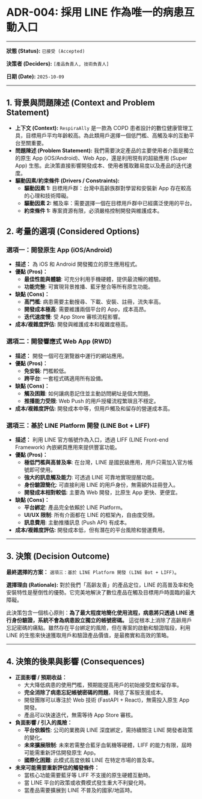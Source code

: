 # ADR-004: 採用 LINE 作為唯一的病患互動入口

---

**狀態 (Status):** `已接受 (Accepted)`

**決策者 (Deciders):** `[產品負責人, 技術負責人]`

**日期 (Date):** `2025-10-09`

---

## 1. 背景與問題陳述 (Context and Problem Statement)

*   **上下文 (Context):** `RespiraAlly` 是一款為 COPD 患者設計的數位健康管理工具，目標用戶平均年齡較高。為此類用戶選擇一個低門檻、高觸及率的互動平台至關重要。
*   **問題陳述 (Problem Statement):** 我們需要決定產品的主要使用者介面是獨立的原生 App (iOS/Android)、Web App，還是利用現有的超級應用 (Super App) 生態。此決策直接影響開發成本、使用者獲取難易度以及產品的迭代速度。
*   **驅動因素/約束條件 (Drivers / Constraints):**
    *   **驅動因素 1:** 目標用戶群：台灣中高齡族群對學習和安裝新 App 存在較高的心理和技術障礙。
    *   **驅動因素 2:** 觸及率：需要選擇一個在目標用戶群中已經廣泛使用的平台。
    *   **約束條件 1:** 專案資源有限，必須嚴格控制開發與維護成本。

## 2. 考量的選項 (Considered Options)

### 選項一：開發原生 App (iOS/Android)

*   **描述：** 為 iOS 和 Android 開發獨立的原生應用程式。
*   **優點 (Pros)：**
    *   **最佳性能與體驗**: 可充分利用手機硬體，提供最流暢的體驗。
    *   **功能完整**: 可實現背景推播、藍牙整合等所有原生功能。
*   **缺點 (Cons)：**
    *   **高門檻**: 病患需要主動搜尋、下載、安裝、註冊，流失率高。
    *   **開發成本極高**: 需要維護兩個平台的 App，成本高昂。
    *   **迭代速度慢**: 受 App Store 審核流程影響。
*   **成本/複雜度評估:** 開發與維護成本和複雜度極高。

### 選項二：開發響應式 Web App (RWD)

*   **描述：** 開發一個可在瀏覽器中運行的網站應用。
*   **優點 (Pros)：**
    *   **免安裝**: 門檻較低。
    *   **跨平台**: 一套程式碼適用所有設備。
*   **缺點 (Cons)：**
    *   **觸及困難**: 如何讓病患記住並主動訪問網址是個大問題。
    *   **推播能力受限**: Web Push 的用戶授權流程繁瑣且不穩定。
*   **成本/複雜度評估:** 開發成本中等，但用戶觸及和留存的營運成本高。

### 選項三：基於 LINE Platform 開發 (LINE Bot + LIFF)

*   **描述：** 利用 LINE 官方帳號作為入口，透過 LIFF (LINE Front-end Framework) 內嵌網頁應用來提供豐富功能。
*   **優點 (Pros)：**
    *   **極低門檻與高普及率**: 在台灣，LINE 是國民級應用，用戶只需加入官方帳號即可使用。
    *   **強大的訊息觸及能力**: 可透過 LINE 可靠地實現提醒功能。
    *   **身份驗證簡化**: 可直接利用 LINE 的用戶身份，無需額外註冊登入。
    *   **開發成本相對較低**: 主要為 Web 開發，比原生 App 更快、更便宜。
*   **缺點 (Cons)：**
    *   **平台綁定**: 產品完全依賴於 LINE Platform。
    *   **UI/UX 限制**: 所有介面都在 LINE 的框架內，自由度受限。
    *   **訊息費用**: 主動推播訊息 (Push API) 有成本。
*   **成本/複雜度評估:** 開發成本低，但有潛在的平台風險和營運費用。

---

## 3. 決策 (Decision Outcome)

**最終選擇的方案：** `選項三：基於 LINE Platform 開發 (LINE Bot + LIFF)`。

**選擇理由 (Rationale):**
對於我們「高齡友善」的產品定位，LINE 的高普及率和免安裝特性是壓倒性的優勢。它完美地解決了數位產品在觸及目標用戶時面臨的最大障礙。

此決策包含一個核心原則：**為了最大程度地簡化使用流程，病患將只透過 LINE 進行身份驗證，系統不會為病患設立獨立的帳號密碼。** 這從根本上消除了高齡用戶忘記密碼的痛點。雖然存在平台綁定的風險，但在專案的啟動和驗證階段，利用 LINE 的生態來快速獲取用戶和驗證產品價值，是最務實和高效的策略。

---

## 4. 決策的後果與影響 (Consequences)

*   **正面影響 / 預期收益：**
    *   大大降低病患的使用門檻，預期能提高用戶的初始接受度和留存率。
    *   **完全消除了病患忘記帳號密碼的問題**，降低了客服支援成本。
    *   開發團隊可以專注於 Web 技術 (FastAPI + React)，無需投入原生 App 開發。
    *   產品可以快速迭代，無需等待 App Store 審核。
*   **負面影響 / 引入的風險：**
    *   **平台依賴性**: 公司的業務與 LINE 深度綁定，需持續關注 LINE 開發者政策的變化。
    *   **未來擴展限制**: 未來若需整合藍牙血氧機等硬體，LIFF 的能力有限，屆時可能需重新評估開發原生 App。
    *   **國際化困難**: 此模式高度依賴 LINE 在特定市場的普及率。
*   **未來可能需要重新評估的觸發條件：**
    *   當核心功能需要藍牙等 LIFF 不支援的原生硬體互動時。
    *   當 LINE 平台的政策或收費模式發生重大不利變化時。
    *   當產品需要擴展到 LINE 不普及的國家/地區時。
